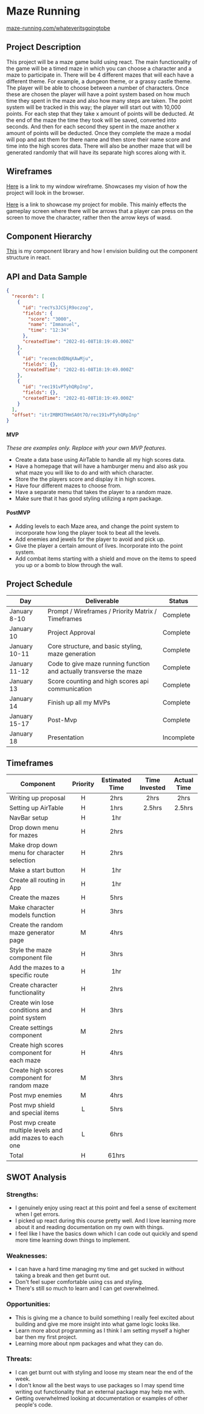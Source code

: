# Maze Running

[maze-running.com/whateveritsgoingtobe]()

## Project Description

This project will be a maze game build using react. The main functionality of the game will be a timed maze in which you can choose a character and a maze to participate in. There will be 4 different mazes that will each have a different theme. For example, a dungeon theme, or a grassy castle theme. The player will be able to choose between a number of characters. Once these are chosen the player will have a point system based on how much time they spent in the maze and also how many steps are taken. The point system will be tracked in this way; the player will start out with 10,000 points. For each step that they take x amount of points will be deducted. At the end of the maze the time they took will be saved, converted into seconds. And then for each second they spent in the maze another x amount of points will be deducted. Once they complete the maze a modal will pop and ast them for there name and then store their name score and time into the high scores data. There will also be another maze that will be generated randomly that will have its separate high scores along with it.

## Wireframes

[Here](https://whimsical.com/maze-running-desktop-dw7sXfW8EEE81JsP8Ry1F) is a link to my window wireframe. Showcases my vision of how the project will look in the browser.

[Here](https://whimsical.com/maze-running-mobile-6vDVnWRosksoYMPR7WWaWr) is a link to showcase my project for mobile. This mainly effects the gameplay screen where there will be arrows that a player can press on the screen to move the character, rather then the arrow keys of wasd.

## Component Hierarchy

[This](https://whimsical.com/app-components-hierarchy-B1QLBwQa5x8wacXGaVQPfM) is my component library and how I envision building out the component structure in react.

## API and Data Sample

```json
{
  "records": [
    {
      "id": "recYs3JCSjR9oczog",
      "fields": {
        "score": "3000",
        "name": "Immanuel",
        "time": "12:34"
      },
      "createdTime": "2022-01-08T18:19:49.000Z"
    },
    {
      "id": "recemc0dDNqXAwMju",
      "fields": {},
      "createdTime": "2022-01-08T18:19:49.000Z"
    },
    {
      "id": "rec191vPTyhQRpInp",
      "fields": {},
      "createdTime": "2022-01-08T18:19:49.000Z"
    }
  ],
  "offset": "itrIMBM3THmSA0t7O/rec191vPTyhQRpInp"
}
```

#### MVP

_These are examples only. Replace with your own MVP features._

- Create a data base using AirTable to handle all my high scores data.
- Have a homepage that will have a hamburger menu and also ask you what maze you will like to do and with which character.
- Store the the players score and display it in high scores.
- Have four different mazes to choose from.
- Have a separate menu that takes the player to a random maze.
- Make sure that it has good styling utilizing a npm package.

#### PostMVP

- Adding levels to each Maze area, and change the point system to incorporate how long the player took to beat all the levels.
- Add enemies and jewels for the player to avoid and pick up.
- Give the player a certain amount of lives. Incorporate into the point system.
- Add combat items starting with a shield and move on the items to speed you up or a bomb to blow through the wall.

## Project Schedule

| Day           | Deliverable                                                         | Status     |
| ------------- | ------------------------------------------------------------------- | ---------- |
| January 8-10  | Prompt / Wireframes / Priority Matrix / Timeframes                  | Complete   |
| January 10    | Project Approval                                                    | Complete   |
| January 10-11 | Core structure, and basic styling, maze generation                  | Complete   |
| January 11-12 | Code to give maze running function and actually transverse the maze | Complete   |
| January 13    | Score counting and high scores api communication                    | Complete   |
| January 14    | Finish up all my MVPs                                               | Complete   |
| January 15-17 | Post-Mvp                                                            | Complete   |
| January 18    | Presentation                                                        | Incomplete |

## Timeframes

| Component                                                 | Priority | Estimated Time | Time Invested | Actual Time |
| --------------------------------------------------------- | :------: | :------------: | :-----------: | :---------: |
| Writing up proposal                                       |    H     |      2hrs      |     2hrs      |    2hrs     |
| Setting up AirTable                                       |    H     |      1hrs      |    2.5hrs     |   2.5hrs    |
| NavBar setup                                              |    H     |      1hr       |               |             |
| Drop down menu for mazes                                  |    H     |      2hrs      |               |             |
| Make drop down menu for character selection               |    H     |      2hrs      |               |             |
| Make a start button                                       |    H     |      1hr       |               |             |
| Create all routing in App                                 |    H     |      1hr       |               |             |
| Create the mazes                                          |    H     |      5hrs      |               |             |
| Make character models function                            |    H     |      3hrs      |               |             |
| Create the random maze generator page                     |    M     |      4hrs      |               |             |
| Style the maze component file                             |    H     |      3hrs      |               |             |
| Add the mazes to a specific route                         |    H     |      1hr       |               |             |
| Create character functionality                            |    H     |      2hrs      |               |             |
| Create win lose conditions and point system               |    H     |      3hrs      |               |             |
| Create settings component                                 |    M     |      2hrs      |               |             |
| Create high scores component for each maze                |    H     |      4hrs      |               |             |
| Create high scores component for random maze              |    M     |      3hrs      |               |             |
| Post mvp enemies                                          |    M     |      4hrs      |               |             |
| Post mvp shield and special items                         |    L     |      5hrs      |               |             |
| Post mvp create multiple levels and add mazes to each one |    L     |      6hrs      |               |             |
| Total                                                     |    H     |     61hrs      |               |             |

## SWOT Analysis

### Strengths:

- I genuinely enjoy using react at this point and feel a sense of excitement when I get errors.
- I picked up react during this course pretty well. And I love learning more about it and reading documentation on my own with things.
- I feel like I have the basics down which I can code out quickly and spend more time learning down things to implement.

### Weaknesses:

- I can have a hard time managing my time and get sucked in without taking a break and then get burnt out.
- Don't feel super comfortable using css and styling.
- There's still so much to learn and I can get overwhelmed.

### Opportunities:

- This is giving me a chance to build something I really feel excited about building and give me more insight into what game logic looks like.
- Learn more about programming as I think I am setting myself a higher bar then my first project.
- Learning more about npm packages and what they can do.

### Threats:

- I can get burnt out with styling and loose my steam near the end of the week.
- I don't know all the best ways to use packages so I may spend time writing out functionality that an external package may help me with.
- Getting overwhelmed looking at documentation or examples of other people's code.
